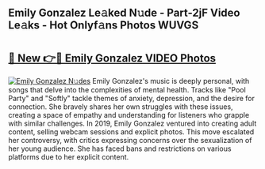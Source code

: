## Emily Gonzalez Le𝚊ked N𝚞de - Part-2jF Video Le𝚊ks - Hot Onlyf𝚊ns Photos WUVGS

# <h2><a href="http://ab22948.deff.icu/?id=Emily+Gonzalez">🔗 New 👉🔴 Emily Gonzalez VIDEO Photos</a></h2>

[![Emily Gonzalez N𝚞des](https://i.imgur.com/rIISA9y.gif)](http://ab22948.deff.icu/?id=Emily+Gonzalez)
Emily Gonzalez's music is deeply personal, with songs that delve into the complexities of mental health. Tracks like "Pool Party" and "Softly" tackle themes of anxiety, depression, and the desire for connection. She bravely shares her own struggles with these issues, creating a space of empathy and understanding for listeners who grapple with similar challenges. In 2019, Emily Gonzalez ventured into creating adult content, selling webcam sessions and explicit photos. This move escalated her controversy, with critics expressing concerns over the sexualization of her young audience. She has faced bans and restrictions on various platforms due to her explicit content.
